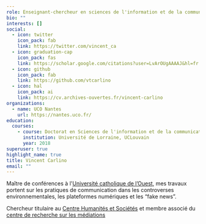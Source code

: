 ```yaml
---
role: Enseignant-chercheur en sciences de l'information et de la communication
bio: ""
interests: []
social:
  - icon: twitter
    icon_pack: fab
    link: https://twitter.com/vincent_ca
  - icon: graduation-cap
    icon_pack: fas
    link: https://scholar.google.com/citations?user=LvArOUgAAAAJ&hl=fr
  - icon: github
    icon_pack: fab
    link: https://github.com/vtcarlino
  - icon: hal
    icon_pack: ai
    link: https://cv.archives-ouvertes.fr/vincent-carlino
organizations:
  - name: UCO Nantes
    url: https://nantes.uco.fr/
education:
  courses:
    - course: Doctorat en Sciences de l'information et de la communication
      institution: Université de Lorraine, UCLouvain
      year: 2018
superuser: true
highlight_name: true
title: Vincent Carlino
email: ""
---
```

Maître de conférences à l'[Université catholique de l’Ouest](https://www.uco.fr/), mes travaux portent sur les pratiques de communication dans les controverses environnementales, les plateformes numériques et les “fake news”.

Chercheur titulaire au [Centre Humanités et Sociétés](https://recherche.uco.fr/equipe/chus) et membre associé du [centre de recherche sur les médiations](https://recherche.uco.fr/equipe/chus)
